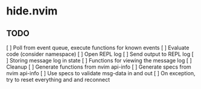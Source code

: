 # hide.nvim

## TODO

[ ] Poll from event queue, execute functions for known events
[ ] Evaluate code (consider namespace)
[ ] Open REPL log
[ ] Send output to REPL log
[ ] Storing message log in state
[ ] Functions for viewing the message log
[ ] Cleanup
[ ] Generate functions from nvim api-info
[ ] Generate specs from nvim api-info
[ ] Use specs to validate msg-data in and out
[ ] On exception, try to reset everything and and reconnect

